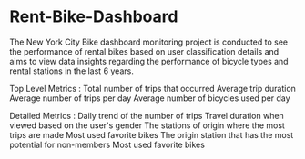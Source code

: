 # Rent-Bike-Dashboard
The New York City Bike dashboard monitoring project is conducted to see the performance of rental bikes based on user classification details and aims to view data insights regarding the performance of bicycle types and rental stations in the last 6 years.

Top Level Metrics : 
Total number of trips that occurred
Average trip duration
Average number of trips per day
Average number of bicycles used per day 

Detailed Metrics : 
Daily trend of the number of trips
Travel duration when viewed based on the user's gender
The stations of origin where the most trips are made
Most used favorite bikes
The origin station that has the most potential for non-members
Most used favorite bikes


